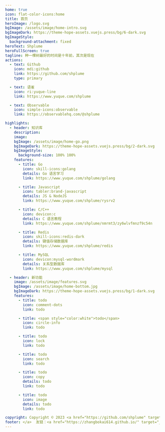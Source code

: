 ```yaml
---
home: true
icon: flat-color-icons:home
title: 首页
heroImage: /logo.svg
bgImage: /assets/image/home-intro.svg
bgImageDark: https://theme-hope-assets.vuejs.press/bg/6-dark.svg
bgImageStyle:
  background-attachment: fixed
heroText: Shplume
heroFullScreen: true
tagline: 种一棵树最好的时间是十年前，其次是现在
actions:
  - text: Github
    icon: mdi:github
    link: https://github.com/shplume
    type: primary

  - text: 语雀
    icon: ri:yuque-line
    link: https://www.yuque.com/shplume

  - text: Observable
    icon: simple-icons:observable
    link: https://observablehq.com/@shplume

highlights:
  - header: 知识库
    description: 
    image:
    bgImage: /assets/image/home-go.png
    bgImageDark: https://theme-hope-assets.vuejs.press/bg/2-dark.svg
    bgImageStyle:
      background-size: 100% 100%
    features:
      - title: Go
        icon: skill-icons:golang
        details: Go 语言学习
        link: https://www.yuque.com/shplume/golang

      - title: Javascript
        icon: tabler:brand-javascript
        details: JS & NodeJS
        link: https://www.yuque.com/shplume/rysrv2

      - title: C/C++
        icon: devicon:c
        details: C 语言教程
        link: https://www.yuque.com/shplume/nmrmt3/zy6wlvfmnzf9c54n

      - title: Redis
        icon: skill-icons:redis-dark
        details: 键值存储数据库
        link: https://www.yuque.com/shplume/redis

      - title: MySQL
        icon: devicon:mysql-wordmark
        details: 关系型数据库
        link: https://www.yuque.com/shplume/mysql

  - header: 新功能
    image: /assets/image/features.svg
    bgImage: /assets/image/home-bottom.jpg
    bgImageDark: https://theme-hope-assets.vuejs.press/bg/1-dark.svg
    features:
      - title: todo
        icon: comment-dots
        link: todo

      - title: <span style="color:white">todo</span>
        icon: circle-info
        link: todo

      - title: todo
        icon: lock
        link: todo

      - title: todo
        icon: search
        link: todo

      - title: todo
        icon: copy
        details: todo
        link: todo

      - title: todo
        icon: image
        details: todo
        link: todo

copyright: Copyright © 2023 <a href="https://github.com/shplume" target="_blank">shplume
footer: </a>  友链：<a href="https://zhangbokai614.github.io/" target="_blank">Transistor</a> <a href="https://zequanr.github.io/" target="_blank">Zequanr</a>
---
```

